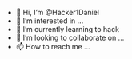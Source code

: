 - 👋 Hi, I’m @Hacker1Daniel
- 👀 I’m interested in ...
- 🌱 I’m currently learning to hack
- 💞️ I’m looking to collaborate on ...
- 📫 How to reach me ...

<!---
Hacker1Daniel/Hacker1Daniel is a ✨ special ✨ repository because its `README.md` (this file) appears on your GitHub profile.
You can click the Preview link to take a look at your changes.
--->
